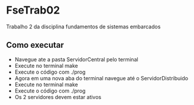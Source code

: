 # FseTrab02
Trabalho 2 da disciplina fundamentos de sistemas embarcados

## Como executar
- Navegue ate a pasta ServidorCentral pelo terminal
- Execute no terminal make
- Execute o código com ./prog
- Agora em uma nova aba do terminal navegue até o ServidorDistribuido
- Execute no terminal make
- Execute o código com ./prog
- Os 2 servidores devem estar ativos
